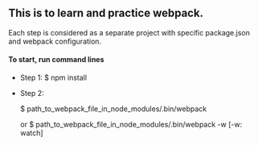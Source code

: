 ## This is to learn and practice webpack.

Each step is considered as a separate project with specific package.json and webpack configuration.


#### To start, run command lines
* Step 1: 
    $ npm install

* Step 2: 

    $ path_to_webpack_file_in_node_modules/.bin/webpack

    or $ path_to_webpack_file_in_node_modules/.bin/webpack -w
    [-w: watch]